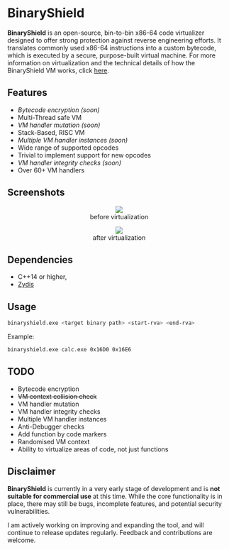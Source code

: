 # BinaryShield

**BinaryShield** is an open-source, bin-to-bin x86-64 code virtualizer designed to offer strong protection against reverse engineering efforts. It translates commonly used x86-64 instructions into a custom bytecode, which is executed by a secure, purpose-built virtual machine. For more information on virtualization and the technical details of how the BinaryShield VM works, click [here](https://connorjaydunn.github.io/blog/posts/binaryshield-a-bin2bin-x86-64-code-virtualizer/).

Features
----
* _Bytecode encryption (soon)_
* Multi-Thread safe VM
* _VM handler mutation (soon)_
* Stack-Based, RISC VM
* _Multiple VM handler instances (soon)_
* Wide range of supported opcodes
* Trivial to implement support for new opcodes
* _VM handler integrity checks (soon)_
* Over 60+ VM handlers

Screenshots
---

<p align="center">
  <img src="https://github.com/connorjaydunn/BinaryShield/blob/main/screenshots/before.png"/>
  <br>
  before virtualization
</p>

<p align="center">
  <img src="https://github.com/connorjaydunn/BinaryShield/blob/main/screenshots/after.png"/>
  <br>
  after virtualization
</p>

Dependencies
---
* C++14 or higher,
* [Zydis](https://github.com/zyantific/zydis)

Usage
----
```bash
binaryshield.exe <target binary path> <start-rva> <end-rva>
```

Example:

```bash
binaryshield.exe calc.exe 0x16D0 0x16E6
```

TODO
----

* Bytecode encryption
* ~~VM context collision check~~
* VM handler mutation
* VM handler integrity checks
* Multiple VM handler instances
* Anti-Debugger checks
* Add function by code markers
* Randomised VM context
* Ability to virtualize areas of code, not just functions

Disclaimer
---
**BinaryShield** is currently in a very early stage of development and is **not suitable for commercial use** at this time. While the core functionality is in place, there may still be bugs, incomplete features, and potential security vulnerabilities.

I am actively working on improving and expanding the tool, and will continue to release updates regularly. Feedback and contributions are welcome.